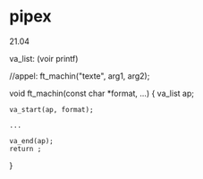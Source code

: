 # pipex

21.04		

va_list: (voir printf)

//appel: ft_machin("texte", arg1, arg2);

void	ft_machin(const char *format, ...)
{
	va_list	ap;

	va_start(ap, format);

	...

	va_end(ap);
	return ;
}